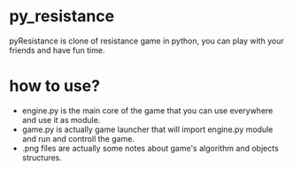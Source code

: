 # py_resistance
pyResistance is clone of resistance game in python, you can play with your friends and have fun time.

# how to use?
* engine.py is the main core of the game that you can use everywhere and use it as module.
* game.py is actually game launcher that will import engine.py module and run and controll the game.
* .png files are actually some notes about game's algorithm and objects structures.
